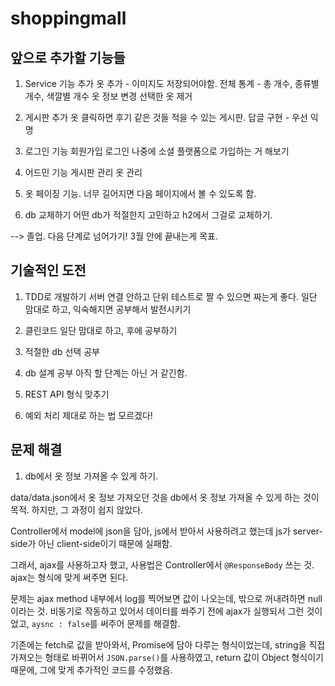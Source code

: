 # shoppingmall

## 앞으로 추가할 기능들

1. Service 기능 추가 
옷 추가 - 이미지도 저장되어야함.
전체 통계 - 총 개수, 종류별 개수, 색깔별 개수
옷 정보 변경
선택한 옷 제거

2. 게시판 추가
옷 클릭하면 후기 같은 것들 적을 수 있는 게시판.
답글 구현 - 우선 익명

3. 로그인 기능
회원가입
로그인
나중에 소셜 플랫폼으로 가입하는 거 해보기

4. 어드민 기능
게시판 관리
옷 관리

5. 옷 페이징 기능.
너무 길어지면 다음 페이지에서 볼 수 있도록 함.

6. db 교체하기
어떤 db가 적절한지 고민하고 h2에서 그걸로 교체하기.

--> 졸업. 다음 단계로 넘어가기! 3월 안에 끝내는게 목표.

## 기술적인 도전

1. TDD로 개발하기
서버 연결 안하고 단위 테스트로 짤 수 있으면 짜는게 좋다.
일단 맘대로 하고, 익숙해지면 공부해서 발전시키기

2. 클린코드
일단 맘대로 하고, 후에 공부하기

3. 적절한 db 선택 공부

4. db 설계 공부
아직 할 단계는 아닌 거 같긴함.

5. REST API 형식 맞추기

6. 예외 처리 제대로 하는 법 모르겠다!

## 문제 해결

1. db에서 옷 정보 가져올 수 있게 하기. 

data/data.json에서 옷 정보 가져오던 것을 db에서 옷 정보 가져올 수 있게 하는 것이 목적.
하지만, 그 과정이 쉽지 않았다.

Controller에서 model에 json을 담아, js에서 받아서 사용하려고 했는데
js가 server-side가 아닌 client-side이기 때문에 실패함.

그래서, ajax를 사용하고자 했고, 사용법은 Controller에서 `@ResponseBody` 쓰는 것.
ajax는 형식에 맞게 써주면 된다.

문제는 ajax method 내부에서 log를 찍어보면 값이 나오는데, 밖으로 꺼내려하면 null이라는 것.
비동기로 작동하고 있어서 데이터를 쏴주기 전에 ajax가 실행되서 그런 것이었고,
`aysnc : false`를 써주어 문제를 해결함.

기존에는 fetch로 값을 받아와서, Promise에 담아 다루는 형식이었는데,
string을 직접 가져오는 형태로 바뀌어서 `JSON.parse()`를 사용하였고,
return 값이 Object 형식이기 때문에, 그에 맞게 추가적인 코드를 수정했음.